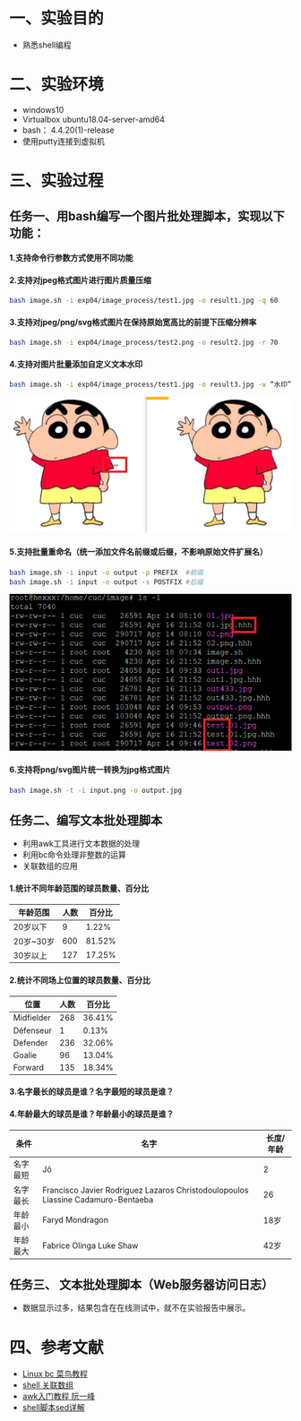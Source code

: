 # 一、实验目的
- 熟悉shell编程
# 二、实验环境
- windows10
- Virtualbox ubuntu18.04-server-amd64
- bash： 4.4.20(1)-release
- 使用putty连接到虚拟机

# 三、实验过程
## 任务一、用bash编写一个图片批处理脚本，实现以下功能：
#### 1.支持命令行参数方式使用不同功能
#### 2.支持对jpeg格式图片进行图片质量压缩
```bash
bash image.sh -i exp04/image_process/test1.jpg -o result1.jpg -q 60 
```
#### 3.支持对jpeg/png/svg格式图片在保持原始宽高比的前提下压缩分辨率
```bash
bash image.sh -i exp04/image_process/test2.png -o result2.jpg -r 70
```

#### 4.支持对图片批量添加自定义文本水印
  ```bash
  bash image.sh -i exp04/image_process/test1.jpg -o result3.jpg -w “水印”
  ```
![image](实验报告图片/水印.png)

#### 5.支持批量重命名（统一添加文件名前缀或后缀，不影响原始文件扩展名）
```bash
bash image.sh -i input -o output -p PREFIX  #前缀
bash image.sh -i input -o output -s POSTFIX #后缀
```
![image](实验报告图片/前后缀.png)

#### 6.支持将png/svg图片统一转换为jpg格式图片
```bash
bash image.sh -t -i input.png -o output.jpg
```

## 任务二、编写文本批处理脚本
- 利用awk工具进行文本数据的处理
- 利用bc命令处理非整数的运算
- 关联数组的应用
#### 1.统计不同年龄范围的球员数量、百分比

年龄范围 | 人数 | 百分比
---|---|---
20岁以下 | 9 | 1.22%
20岁~30岁 | 600 | 81.52%
30岁以上 | 127| 17.25%


#### 2.统计不同场上位置的球员数量、百分比
位置 | 人数 | 百分比
---|---|---
Midfielder | 268 | 36.41%
Défenseur | 1 | 0.13%
Defender | 236 | 32.06%
Goalie | 96 | 13.04%
Forward | 135 | 18.34%

#### 3.名字最长的球员是谁？名字最短的球员是谁？
#### 4.年龄最大的球员是谁？年龄最小的球员是谁？
  条件 | 名字 | 长度/年龄 |
 --- | ---| --- |
名字最短 | Jô |  2|
名字最长|Francisco Javier Rodriguez Lazaros Christodoulopoulos Liassine Cadamuro-Bentaeba| 26
年龄最小 | Faryd Mondragon | 18岁
年龄最大 | Fabrice Olinga Luke Shaw |42岁

## 任务三、 文本批处理脚本（Web服务器访问日志）
- 数据显示过多，结果包含在在线测试中，就不在实验报告中展示。

# 四、参考文献

- [Linux bc 菜鸟教程](http://www.runoob.com/linux/linux-comm-bc.html)
- [shell 关联数组](http://c.biancheng.net/view/3009.html)
- [awk入门教程 阮一峰](http://www.ruanyifeng.com/blog/2018/11/awk.html)
- [shell脚本sed详解](https://blog.csdn.net/engledb/article/details/19623087)